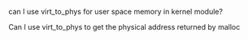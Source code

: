 can I use virt_to_phys for user space memory in kernel module?

Can I use virt_to_phys to get the physical address returned by malloc
